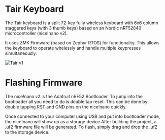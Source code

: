 # Tair Keyboard
The Tair keyboard is a split 72-key fully wireless keyboard with 6x6 column staggered keys (with 3 thumb keys) based on an Nordic nRF52840 microcontroller (nice!nano v2).

It uses ZMK Firmware (based on Zephyr RTOS) for functionality. This allows the keyboard to operate wirelessly and handle multiple keypresses simultaneously.

![Tair v1](https://github.com/yazansrayyes/Tair-Keyboard/blob/main/assets/v1.png)


# Flashing Firmware
The nice!nano v2 is the Adafruit nRF52 Bootloader. To jump into the bootloader all you need to do is double tap reset. This can be done by double tapping RST and GND pins on the nice!nano quickly. 

Once connected to your computer using USB and put into bootloader mode, the nice!nano will show up as a storage device.After building the project, a .uf2 firmware file will be generated. To flash, simply drag and drop the .uf2 to the storage device.

